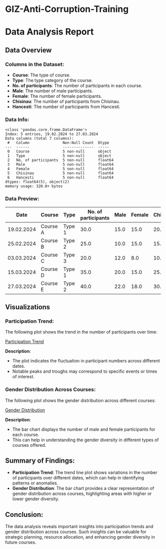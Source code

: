 # GIZ-Anti-Corruption-Training


# Data Analysis Report

## Data Overview

### Columns in the Dataset:
- **Course**: The type of course.
- **Type**: The type category of the course.
- **No. of participants**: The number of participants in each course.
- **Male**: The number of male participants.
- **Female**: The number of female participants.
- **Chisinau**: The number of participants from Chisinau.
- **Hancesti**: The number of participants from Hancesti.

### Data Info:
```plaintext
<class 'pandas.core.frame.DataFrame'>
Index: 5 entries, 19.02.2024 to 27.03.2024
Data columns (total 7 columns):
 #   Column               Non-Null Count  Dtype  
---  ------               --------------  -----  
 0   Course               5 non-null      object 
 1   Type                 5 non-null      object 
 2   No. of participants  5 non-null      float64
 3   Male                 5 non-null      float64
 4   Female               5 non-null      float64
 5   Chisinau             5 non-null      float64
 6   Hancesti             5 non-null      float64
dtypes: float64(5), object(2)
memory usage: 320.0+ bytes
```

### Data Preview:
| Date       | Course          | Type       | No. of participants | Male | Female | Chisinau | Hancesti |
|------------|-----------------|------------|---------------------|------|--------|----------|----------|
| 19.02.2024 | Course A        | Type 1     | 30.0                | 15.0 | 15.0   | 20.0     | 10.0     |
| 25.02.2024 | Course B        | Type 2     | 25.0                | 10.0 | 15.0   | 15.0     | 10.0     |
| 03.03.2024 | Course C        | Type 3     | 20.0                | 12.0 | 8.0    | 10.0     | 10.0     |
| 15.03.2024 | Course D        | Type 1     | 35.0                | 20.0 | 15.0   | 25.0     | 10.0     |
| 27.03.2024 | Course E        | Type 2     | 40.0                | 22.0 | 18.0   | 30.0     | 10.0     |

## Visualizations

### Participation Trend:
The following plot shows the trend in the number of participants over time:

[Participation Trend](sandbox:/mnt/data/participation_trend.html)

**Description**:
- The plot indicates the fluctuation in participant numbers across different dates.
- Notable peaks and troughs may correspond to specific events or times of interest.

### Gender Distribution Across Courses:
The following plot shows the gender distribution across different courses:

[Gender Distribution](sandbox:/mnt/data/gender_distribution.html)

**Description**:
- The bar chart displays the number of male and female participants for each course.
- This can help in understanding the gender diversity in different types of courses offered.

## Summary of Findings:
- **Participation Trend**: The trend line plot shows variations in the number of participants over different dates, which can help in identifying patterns or anomalies.
- **Gender Distribution**: The bar chart provides a clear representation of gender distribution across courses, highlighting areas with higher or lower gender diversity.

## Conclusion:
The data analysis reveals important insights into participation trends and gender distribution across courses. Such insights can be valuable for strategic planning, resource allocation, and enhancing gender diversity in future courses.
